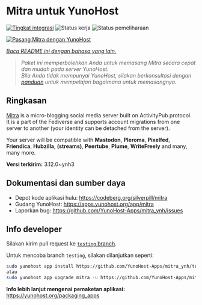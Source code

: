 <!--
N.B.: README ini dibuat secara otomatis oleh <https://github.com/YunoHost/apps/tree/master/tools/readme_generator>
Ini TIDAK boleh diedit dengan tangan.
-->

# Mitra untuk YunoHost

[![Tingkat integrasi](https://apps.yunohost.org/badge/integration/mitra)](https://ci-apps.yunohost.org/ci/apps/mitra/)
![Status kerja](https://apps.yunohost.org/badge/state/mitra)
![Status pemeliharaan](https://apps.yunohost.org/badge/maintained/mitra)

[![Pasang Mitra dengan YunoHost](https://install-app.yunohost.org/install-with-yunohost.svg)](https://install-app.yunohost.org/?app=mitra)

*[Baca README ini dengan bahasa yang lain.](./ALL_README.md)*

> *Paket ini memperbolehkan Anda untuk memasang Mitra secara cepat dan mudah pada server YunoHost.*  
> *Bila Anda tidak mempunyai YunoHost, silakan berkonsultasi dengan [panduan](https://yunohost.org/install) untuk mempelajari bagaimana untuk memasangnya.*

## Ringkasan

[Mitra](https://codeberg.org/silverpill/mitra) is a micro-blogging social media server built on ActivityPub protocol. It is a part of the Fediverse and supports account migrations from one server to another (your identity can be detached from the server).

Your server will be compatible with **Mastodon**, **Pleroma**, **Pixelfed**, **Friendica**, **Hubzilla**, **(streams)**, **Peertube**, **Plume**, **WriteFreely** and many, many more.


**Versi terkirim:** 3.12.0~ynh3
## Dokumentasi dan sumber daya

- Depot kode aplikasi hulu: <https://codeberg.org/silverpill/mitra>
- Gudang YunoHost: <https://apps.yunohost.org/app/mitra>
- Laporkan bug: <https://github.com/YunoHost-Apps/mitra_ynh/issues>

## Info developer

Silakan kirim pull request ke [`testing` branch](https://github.com/YunoHost-Apps/mitra_ynh/tree/testing).

Untuk mencoba branch `testing`, silakan dilanjutkan seperti:

```bash
sudo yunohost app install https://github.com/YunoHost-Apps/mitra_ynh/tree/testing --debug
atau
sudo yunohost app upgrade mitra -u https://github.com/YunoHost-Apps/mitra_ynh/tree/testing --debug
```

**Info lebih lanjut mengenai pemaketan aplikasi:** <https://yunohost.org/packaging_apps>
